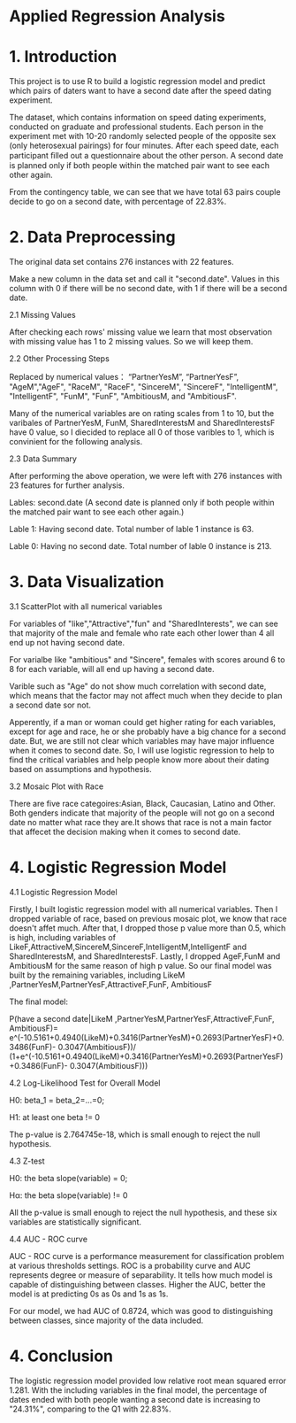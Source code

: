 # Applied Regression Analysis


# 1. Introduction
This project is to use R to build a logistic regression model and predict which pairs of daters want to have a second date after the speed dating experiment.

The dataset, which contains information on speed dating experiments, conducted on graduate and professional students. Each person in the experiment met with 10-20 randomly selected people of the opposite sex (only heterosexual pairings) for four minutes. After each speed date, each participant ﬁlled out a questionnaire about the other person. A second date is planned only if both people within the matched pair want to see each other again.

From the contingency table, we can see that we have total 63 pairs couple decide to go on a second date, with percentage of 22.83%.

# 2. Data Preprocessing
The original data set contains 276 instances with 22 features.

Make a new column in the data set and call it "second.date". Values in this column with 0 if there will be no second date, with 1 if there will be a second date.

2.1 Missing Values

After checking each rows' missing value we learn that most observation with missing value has 1 to 2 missing values. So we will keep them.   

2.2 Other Processing Steps

Replaced by numerical values： “PartnerYesM”, “PartnerYesF”, "AgeM","AgeF", "RaceM", "RaceF", "SincereM", "SincereF", "IntelligentM", "IntelligentF", "FunM", "FunF", "AmbitiousM, and "AmbitiousF".

Many of the numerical variables are on rating scales from 1 to 10, but the varibales of PartnerYesM, FunM, SharedInterestsM and SharedInterestsF have 0 value, so I diecided to replace all 0 of those varibles to 1, which is convinient for the following analysis.

2.3 Data Summary

After performing the above operation, we were left with 276 instances with 23 features for further analysis.

Lables: second.date (A second date is planned only if both people within the matched pair want to see each other again.)

Lable 1: Having second date. Total number of lable 1 instance is 63.

Lable 0: Having no second date. Total number of lable 0 instance is 213.

# 3. Data Visualization

3.1 ScatterPlot with all numerical variables

For variables of "like","Attractive","fun" and "SharedInterests", we can see that majority of the male and female who rate each other lower than 4 all end up not having second date.

For varialbe like "ambitious" and "Sincere", females with scores around 6 to 8 for each variable, will all end up having a second date.

Varible such as "Age" do not show much correlation with second date, which means that the factor may not affect much when they decide to plan a second date sor not.

Apperently, if a man or woman could get higher rating for each variables, except for age and race, he or she probably have a big chance for a second date. But, we are still not clear which variables may have major influence when it comes to second date. So, I will use logistic regression to help to find the critical variables and help people know more about their dating based on assumptions and hypothesis.

3.2 Mosaic Plot with Race

There are five race categoires:Asian, Black, Caucasian, Latino and Other. Both genders indicate that majority of the people will not go on a second date no matter what race they are.It shows that race is not a main factor that affecet the decision making when it comes to second date.

# 4. Logistic Regression Model

4.1 Logistic Regression Model

Firstly, I built logistic regression model with all numerical variables. Then I dropped variable of race, based on previous mosaic plot, we know that race doesn't affet much. After that, I dropped those p value more than 0.5, which is high, including variables of LikeF,AttractiveM,SincereM,SincereF,IntelligentM,IntelligentF and SharedInterestsM, and SharedInterestsF. Lastly, I dropped AgeF,FunM  and AmbitiousM for the same reason of high p value. So our final model was built by the remaining variables, including LikeM ,PartnerYesM,PartnerYesF,AttractiveF,FunF, AmbitiousF

The final model:

P(have a second date|LikeM ,PartnerYesM,PartnerYesF,AttractiveF,FunF, AmbitiousF)=
  e^(-10.5161+0.4940(LikeM)+0.3416(PartnerYesM)+0.2693(PartnerYesF)+0.3486(FunF)- 0.3047(AmbitiousF))/
 (1+e^(-10.5161+0.4940(LikeM)+0.3416(PartnerYesM)+0.2693(PartnerYesF)+0.3486(FunF)- 0.3047(AmbitiousF)))

4.2 Log-Likelihood Test for Overall Model

H0: beta_1 = beta_2=...=0;

H1: at least one beta != 0

The p-value is 2.764745e-18, which is small enough to reject the null hypothesis.

4.3 Z-test

H0: the beta slope(variable) = 0;

Hα: the beta slope(variable) != 0

All the p-value is small enough to reject the null hypothesis, and these six variables are statistically significant.

4.4 AUC - ROC curve

AUC - ROC curve is a performance measurement for classification problem at various thresholds settings. ROC is a probability curve and AUC represents degree or measure of separability. It tells how much model is capable of distinguishing between classes. Higher the AUC, better the model is at predicting 0s as 0s and 1s as 1s.

For our model, we had AUC of 0.8724, which was good to distinguishing between classes, since majority of the data included.

# 4. Conclusion 
The logistic regression model provided low relative root mean squared error 1.281. With the including variables in the final model, the percentage of dates ended with both people wanting a second date is increasing to "24.31%", comparing to the Q1 with 22.83%. 
 
